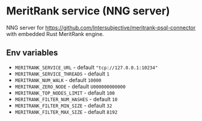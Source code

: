 # MeritRank service (NNG server)
NNG server for https://github.com/Intersubjective/meritrank-psql-connector with embedded Rust MeritRank engine.

## Env variables
- `MERITRANK_SERVICE_URL` - default `"tcp://127.0.0.1:10234"`
- `MERITRANK_SERVICE_THREADS` - default `1`
- `MERITRANK_NUM_WALK` - default `10000`
- `MERITRANK_ZERO_NODE` - default `U000000000000`
- `MERITRANK_TOP_NODES_LIMIT` - default `100`
- `MERITRANK_FILTER_NUM_HASHES` - default `10`
- `MERITRANK_FILTER_MIN_SIZE` - default `32`
- `MERITRANK_FILTER_MAX_SIZE` - default `8192`
